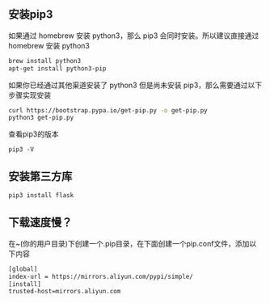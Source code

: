 

## 安装pip3

如果通过 homebrew 安装 python3，那么 pip3 会同时安装。所以建议直接通过 homebrew 安装 python3

```bash
brew install python3
apt-get install python3-pip
```

如果你已经通过其他渠道安装了 python3 但是尚未安装 pip3，那么需要通过以下步骤实现安装

```bash
curl https://bootstrap.pypa.io/get-pip.py -o get-pip.py
python3 get-pip.py
```

查看pip3的版本

```
pip3 -V
```





## 安装第三方库

```bash
pip3 install flask
```



## 下载速度慢？

在~(你的用户目录)下创建一个.pip目录，在下面创建一个pip.conf文件，添加以下内容

```bash
[global]
index-url = https://mirrors.aliyun.com/pypi/simple/
[install]
trusted-host=mirrors.aliyun.com
```

